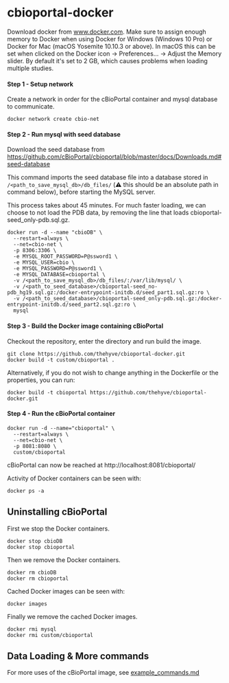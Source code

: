 # cbioportal-docker
Download docker from www.docker.com. Make sure to assign enough memory to Docker when using Docker for Windows (Windows 10 Pro) or Docker for Mac (macOS Yosemite 10.10.3 or above). In macOS this can be set when clicked on the Docker icon -> Preferences... -> Adjust the Memory slider. By default it's set to 2 GB, which causes problems when loading multiple studies.

#### Step 1 - Setup network
Create a network in order for the cBioPortal container and mysql database to communicate.
```
docker network create cbio-net
```

#### Step 2 - Run mysql with seed database
Download the seed database from https://github.com/cBioPortal/cbioportal/blob/master/docs/Downloads.md#seed-database

This command imports the seed database file into a database stored in
`/<path_to_save_mysql_db>/db_files/` (:warning: this should be an absolute path in command below), before starting the MySQL server. 

This process takes about 45 minutes. For much faster loading, we can choose to not load the PDB data, by removing the line that loads cbioportal-seed_only-pdb.sql.gz.

```
docker run -d --name "cbioDB" \
  --restart=always \
  --net=cbio-net \
  -p 8306:3306 \
  -e MYSQL_ROOT_PASSWORD=P@ssword1 \
  -e MYSQL_USER=cbio \
  -e MYSQL_PASSWORD=P@ssword1 \
  -e MYSQL_DATABASE=cbioportal \
  -v /<path_to_save_mysql_db>/db_files/:/var/lib/mysql/ \
  -v /<path_to_seed_database>/cbioportal-seed_no-pdb_hg19.sql.gz:/docker-entrypoint-initdb.d/seed_part1.sql.gz:ro \
  -v /<path_to_seed_database>/cbioportal-seed_only-pdb.sql.gz:/docker-entrypoint-initdb.d/seed_part2.sql.gz:ro \
  mysql
```

#### Step 3 - Build the Docker image containing cBioPortal
Checkout the repository, enter the directory and run build the image.

```
git clone https://github.com/thehyve/cbioportal-docker.git
docker build -t custom/cbioportal .
```

Alternatively, if you do not wish to change anything in the Dockerfile or the properties, you can run:

```
docker build -t cbioportal https://github.com/thehyve/cbioportal-docker.git
```

#### Step 4 - Run the cBioPortal container
```
docker run -d --name="cbioportal" \
  --restart=always \
  --net=cbio-net \
  -p 8081:8080 \
  custom/cbioportal
```

cBioPortal can now be reached at http://localhost:8081/cbioportal/

Activity of Docker containers can be seen with:
```
docker ps -a
```

## Uninstalling cBioPortal
First we stop the Docker containers.
```
docker stop cbioDB
docker stop cbioportal
```

Then we remove the Docker containers.
```
docker rm cbioDB
docker rm cbioportal
```

Cached Docker images can be seen with:
```
docker images
```

Finally we remove the cached Docker images.
```
docker rmi mysql
docker rmi custom/cbioportal
```

## Data Loading & More commands

For more uses of the cBioPortal image, see [example_commands.md](example_commands.md)
